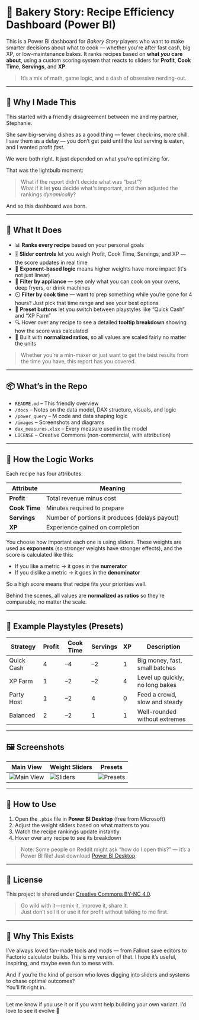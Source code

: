 # 🍰 Bakery Story: Recipe Efficiency Dashboard (Power BI)

This is a Power BI dashboard for *Bakery Story* players who want to make smarter decisions about what to cook — whether you're after fast cash, big XP, or low-maintenance bakes. It ranks recipes based on **what *you* care about**, using a custom scoring system that reacts to sliders for **Profit**, **Cook Time**, **Servings**, and **XP**.

> It’s a mix of math, game logic, and a dash of obsessive nerding-out.

---

## 👋 Why I Made This

This started with a friendly disagreement between me and my partner, Stephanie.

She saw big-serving dishes as a good thing — fewer check-ins, more chill.  
I saw them as a delay — you don’t get paid until the *last* serving is eaten, and I wanted profit *fast*.

We were both right. It just depended on what you’re optimizing for.

That was the lightbulb moment:  
> What if the report didn't decide what was "best"?  
> What if it let **you** decide what's important, and then adjusted the rankings *dynamically*?

And so this dashboard was born.

---

## 🧭 What It Does

- 📊 **Ranks every recipe** based on your personal goals  
- 🎚️ **Slider controls** let you weigh Profit, Cook Time, Servings, and XP — the score updates in real time  
- 🧮 **Exponent-based logic** means higher weights have more impact (it's not just linear)  
- 🍳 **Filter by appliance** — see only what you can cook on your ovens, deep fryers, or drink machines  
- ⏲️ **Filter by cook time** — want to prep something while you’re gone for 4 hours? Just pick that time range and see your best options  
- 🔁 **Preset buttons** let you switch between playstyles like “Quick Cash” and “XP Farm”  
- 🔍 Hover over any recipe to see a detailed **tooltip breakdown** showing how the score was calculated  
- 🧠 Built with **normalized ratios**, so all values are scaled fairly no matter the units

> Whether you’re a min-maxer or just want to get the best results from the time you have, this report has you covered.

---

## 📦 What’s in the Repo

- `README.md` – This friendly overview  
- `/docs` – Notes on the data model, DAX structure, visuals, and logic  
- `/power_query` – M code and data shaping logic  
- `/images` – Screenshots and diagrams  
- `dax_measures.xlsx` – Every measure used in the model  
- `LICENSE` – Creative Commons (non-commercial, with attribution)

---

## 🧠 How the Logic Works

Each recipe has four attributes:

| Attribute | Meaning |
|----------|---------|
| **Profit** | Total revenue minus cost  
| **Cook Time** | Minutes required to prepare  
| **Servings** | Number of portions it produces (delays payout)  
| **XP** | Experience gained on completion  

You choose how important each one is using sliders. These weights are used as **exponents** (so stronger weights have stronger effects), and the score is calculated like this:

- If you like a metric → it goes in the **numerator**  
- If you dislike a metric → it goes in the **denominator**

So a high score means that recipe fits your priorities well.

Behind the scenes, all values are **normalized as ratios** so they’re comparable, no matter the scale.

---

## 🎯 Example Playstyles (Presets)

| Strategy     | Profit | Cook Time | Servings | XP | Description |
|--------------|--------|-----------|----------|----|-------------|
| Quick Cash   | 4      | –4        | –2       | 1  | Big money, fast, small batches  
| XP Farm      | 1      | –2        | –2       | 4  | Level up quickly, no long bakes  
| Party Host   | 1      | –2        | 4        | 0  | Feed a crowd, slow and steady  
| Balanced     | 2      | –2        | 1        | 1  | Well-rounded without extremes  

---

## 🖼️ Screenshots

| Main View | Weight Sliders | Presets |
|-----------|----------------|---------|
| ![Main View](./images/pages/ranked_recipes.png) | ![Sliders](./images/pages/sliders_and_bookmarks.png) | ![Presets](./images/pages/bookmarks.png) |

---

## 📂 How to Use

1. Open the `.pbix` file in **Power BI Desktop** (free from Microsoft)
2. Adjust the weight sliders based on what matters to you
3. Watch the recipe rankings update instantly
4. Hover over any recipe to see its breakdown

> Note: Some people on Reddit might ask “how do I open this?” — it’s a Power BI file! Just download [Power BI Desktop](https://powerbi.microsoft.com/en-us/desktop/).

---

## 🔐 License

This project is shared under [Creative Commons BY-NC 4.0](https://creativecommons.org/licenses/by-nc/4.0/).

> Go wild with it—remix it, improve it, share it.  
> Just don’t sell it or use it for profit without talking to me first.

---

## 🤝 Why This Exists

I’ve always loved fan-made tools and mods — from Fallout save editors to Factorio calculator builds. This is my version of that. I hope it’s useful, inspiring, and maybe even fun to mess with.

And if you’re the kind of person who loves digging into sliders and systems to chase optimal outcomes?  
You’ll fit right in.

---

Let me know if you use it or if you want help building your own variant. I’d love to see it evolve 🧁
